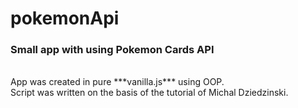 # pokemonApi

### Small app with using Pokemon Cards API
<br />
App was created in pure ***vanilla.js*** using OOP. <br />
Script was written on the basis of the tutorial of Michal Dziedzinski.
